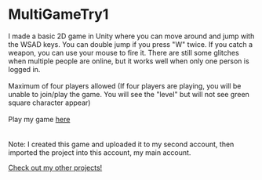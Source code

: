 # MultiGameTry1
I made a basic 2D game in Unity where you can move around and jump with the WSAD keys. You can double jump if you press "W" twice. If you catch a weapon, you can use your mouse to fire it.
There are still some glitches when multiple people are online, but it works well when only one person is logged in. <br><br>Maximum of four players allowed (If four players are playing, you will be unable to join/play the game. You will see the "level" but will not see green square character appear)<br><br>
Play my game <a target="_blank" rel="noopener noreferrer" href="https://jeremylau01.github.io/MultiGameTry1_FromSecondAccount/">here</a>
<br><br><br>Note: I created this game and uploaded it to my second account, then imported the project into this account, my main account.

<a target="_blank" rel="noopener noreferrer" href="https://jeremylau01.github.io/welcome/">Check out my other projects!</a>
